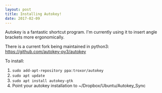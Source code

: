 ```yaml
---		
layout: post
title: Installing Autokey!
date: 2017-02-09
---
```



Autokey is a fantastic shortcut program. I'm currently using it to insert angle brackets more ergonomically. 

There is a current fork being maintained in python3: https://github.com/autokey-py3/autokey

To install: 

1. `sudo add-apt-repository ppa:troxor/autokey`
2. `sudo apt update`
3. `sudo apt install autokey-gtk`
4. Point your autokey installation to ~/Dropbox/Ubuntu/Autokey_Sync
